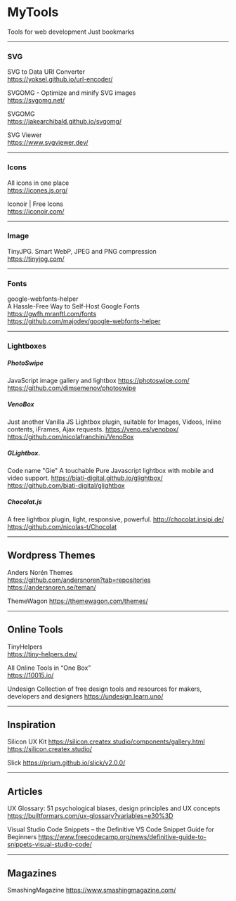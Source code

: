 # MyTools
 Tools for web development
 Just bookmarks
 
 ----------
 
 ### SVG
 
 SVG to Data URI Converter  
 https://yoksel.github.io/url-encoder/  
 
 SVGOMG - Optimize and minify SVG images  
 https://svgomg.net/
 
 SVGOMG  
 https://jakearchibald.github.io/svgomg/
 
 SVG Viewer  
 https://www.svgviewer.dev/
 
 ----------
 
### Icons

All icons in one place  
https://icones.js.org/

Iconoir | Free Icons  
https://iconoir.com/

----------

### Image

TinyJPG. Smart WebP, JPEG and PNG compression  
https://tinyjpg.com/

----------

### Fonts

google-webfonts-helper  
A Hassle-Free Way to Self-Host Google Fonts
https://gwfh.mranftl.com/fonts  
https://github.com/majodev/google-webfonts-helper

----------

### Lightboxes

##### PhotoSwipe
JavaScript image gallery and lightbox
https://photoswipe.com/
https://github.com/dimsemenov/photoswipe

##### VenoBox
Just another Vanilla JS Lightbox plugin, suitable for Images, Videos, Inline contents, iFrames, Ajax requests.
https://veno.es/venobox/
https://github.com/nicolafranchini/VenoBox

##### GLightbox.
Code name "Gie" A touchable Pure Javascript lightbox with mobile and video support.
https://biati-digital.github.io/glightbox/
https://github.com/biati-digital/glightbox

##### Chocolat.js
A free lightbox plugin, light, responsive, powerful.
http://chocolat.insipi.de/
https://github.com/nicolas-t/Chocolat


----------

## Wordpress Themes
Anders Norén Themes  
https://github.com/andersnoren?tab=repositories  
https://andersnoren.se/teman/

ThemeWagon
https://themewagon.com/themes/

----------

## Online Tools

TinyHelpers  
https://tiny-helpers.dev/  

All Online Tools in “One Box”  
https://10015.io/  

Undesign
Collection of free design tools and resources for makers, developers and designers
https://undesign.learn.uno/

----------

## Inspiration

Silicon UX Kit
https://silicon.createx.studio/components/gallery.html
https://silicon.createx.studio/

Slick
https://prium.github.io/slick/v2.0.0/

----------

## Articles
UX Glossary: 51 psychological biases, design principles and UX concepts
https://builtformars.com/ux-glossary?variables=e30%3D

Visual Studio Code Snippets – the Definitive VS Code Snippet Guide for Beginners
https://www.freecodecamp.org/news/definitive-guide-to-snippets-visual-studio-code/

----------

## Magazines

SmashingMagazine
https://www.smashingmagazine.com/


